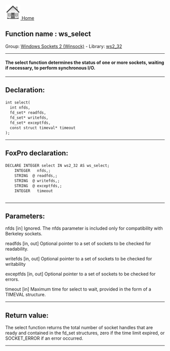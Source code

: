[<img src="../../images/home.png"> Home ](https://github.com/VFPX/Win32API)  

## Function name : ws_select
Group: [Windows Sockets 2 (Winsock)](../../functions_group.md#Windows_Sockets_2_(Winsock))  -  Library: [ws2_32](../../Libraries.md#ws2_32)  
***  


#### The <Strong>select</Strong> function determines the status of one or more sockets, waiting if necessary, to perform synchronous I/O.

***  


## Declaration:
```foxpro  
int select(
  int nfds,
  fd_set* readfds,
  fd_set* writefds,
  fd_set* exceptfds,
  const struct timeval* timeout
);  
```  
***  


## FoxPro declaration:
```foxpro  
DECLARE INTEGER select IN ws2_32 AS ws_select;
	INTEGER   nfds,;
	STRING  @ readfds,;
	STRING  @ writefds,;
	STRING  @ exceptfds,;
	INTEGER   timeout
  
```  
***  


## Parameters:
nfds 
[in] Ignored. The nfds parameter is included only for compatibility with Berkeley sockets. 

readfds 
[in, out] Optional pointer to a set of sockets to be checked for readability. 

writefds 
[in, out] Optional pointer to a set of sockets to be checked for writability 

exceptfds 
[in, out] Optional pointer to a set of sockets to be checked for errors. 

timeout 
[in] Maximum time for select to wait, provided in the form of a TIMEVAL structure.
  
***  


## Return value:
The select function returns the total number of socket handles that are ready and contained in the fd_set structures, zero if the time limit expired, or SOCKET_ERROR if an error occurred.  
***  

